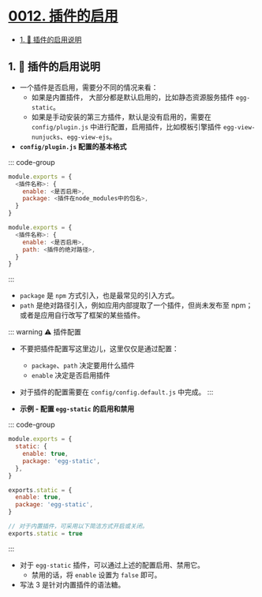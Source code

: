 # [0012. 插件的启用](https://github.com/Tdahuyou/TNotes.egg/tree/main/notes/0012.%20%E6%8F%92%E4%BB%B6%E7%9A%84%E5%90%AF%E7%94%A8)

<!-- region:toc -->

- [1. 📒 插件的启用说明](#1--插件的启用说明)

<!-- endregion:toc -->

## 1. 📒 插件的启用说明

- 一个插件是否启用，需要分不同的情况来看：
  - 如果是内置插件， 大部分都是默认启用的，比如静态资源服务插件 `egg-static`。
  - 如果是手动安装的第三方插件，默认是没有启用的，需要在 `config/plugin.js` 中进行配置，启用插件，比如模板引擎插件 `egg-view-nunjucks`、`egg-view-ejs`。
- **`config/plugin.js` 配置的基本格式**

::: code-group

```js [写法 1 - package]
module.exports = {
  <插件名称>: {
    enable: <是否启用>,
    package: <插件在node_modules中的包名>,
  }
}
```

```js [写法 2 - path]
module.exports = {
  <插件名称>: {
    enable: <是否启用>,
    path: <插件的绝对路径>,
  }
}
```

:::

- `package` 是 `npm` 方式引入，也是最常见的引入方式。
- `path` 是绝对路径引入，例如应用内部提取了一个插件，但尚未发布至 npm；或者是应用自行改写了框架的某些插件。

::: warning ⚠️ 插件配置
- 不要把插件配置写这里边儿，这里仅仅是通过配置：
  - `package`、`path` 决定要用什么插件
  - `enable` 决定是否启用插件
- 对于插件的配置需要在 `config/config.default.js` 中完成。
:::

- **示例 - 配置 `egg-static` 的启用和禁用**

::: code-group

```js [写法 1]
module.exports = {
  static: {
    enable: true,
    package: 'egg-static',
  },
}
```

```js [写法 2]
exports.static = {
  enable: true,
  package: 'egg-static',
}
```

```js [写法 3]
// 对于内置插件，可采用以下简洁方式开启或关闭。
exports.static = true
```

:::

- 对于 `egg-static` 插件，可以通过上述的配置启用、禁用它。
  - 禁用的话，将 `enable` 设置为 `false` 即可。
- 写法 3 是针对内置插件的语法糖。
